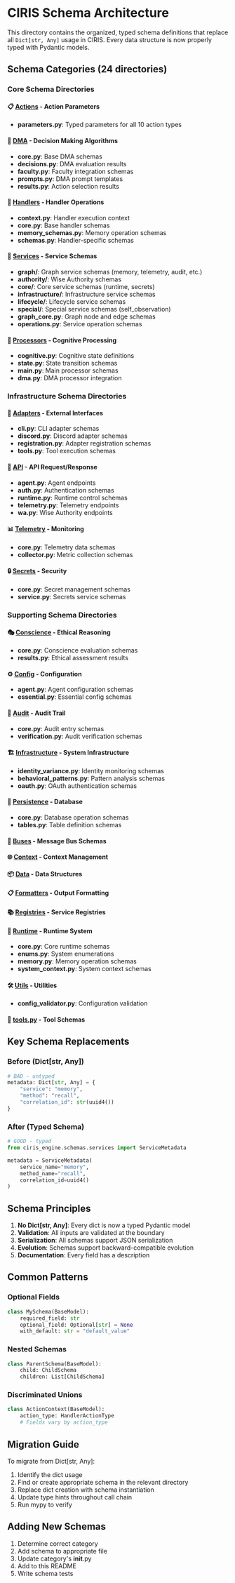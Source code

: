 # CIRIS Schema Architecture

This directory contains the organized, typed schema definitions that replace all `Dict[str, Any]` usage in CIRIS. Every data structure is now properly typed with Pydantic models.

## Schema Categories (24 directories)

### Core Schema Directories

#### 📋 [Actions](./actions/) - Action Parameters
- **parameters.py**: Typed parameters for all 10 action types

#### 🧮 [DMA](./dma/) - Decision Making Algorithms
- **core.py**: Base DMA schemas
- **decisions.py**: DMA evaluation results
- **faculty.py**: Faculty integration schemas
- **prompts.py**: DMA prompt templates
- **results.py**: Action selection results

#### 🎯 [Handlers](./handlers/) - Handler Operations
- **context.py**: Handler execution context
- **core.py**: Base handler schemas
- **memory_schemas.py**: Memory operation schemas
- **schemas.py**: Handler-specific schemas

#### 🏢 [Services](./services/) - Service Schemas
- **graph/**: Graph service schemas (memory, telemetry, audit, etc.)
- **authority/**: Wise Authority schemas
- **core/**: Core service schemas (runtime, secrets)
- **infrastructure/**: Infrastructure service schemas
- **lifecycle/**: Lifecycle service schemas
- **special/**: Special service schemas (self_observation)
- **graph_core.py**: Graph node and edge schemas
- **operations.py**: Service operation schemas

#### 🧠 [Processors](./processors/) - Cognitive Processing
- **cognitive.py**: Cognitive state definitions
- **state.py**: State transition schemas
- **main.py**: Main processor schemas
- **dma.py**: DMA processor integration

### Infrastructure Schema Directories

#### 🔌 [Adapters](./adapters/) - External Interfaces
- **cli.py**: CLI adapter schemas
- **discord.py**: Discord adapter schemas
- **registration.py**: Adapter registration schemas
- **tools.py**: Tool execution schemas

#### 🔐 [API](./api/) - API Request/Response
- **agent.py**: Agent endpoints
- **auth.py**: Authentication schemas
- **runtime.py**: Runtime control schemas
- **telemetry.py**: Telemetry endpoints
- **wa.py**: Wise Authority endpoints

#### 📊 [Telemetry](./telemetry/) - Monitoring
- **core.py**: Telemetry data schemas
- **collector.py**: Metric collection schemas

#### 🔒 [Secrets](./secrets/) - Security
- **core.py**: Secret management schemas
- **service.py**: Secrets service schemas

### Supporting Schema Directories

#### 🎭 [Conscience](./conscience/) - Ethical Reasoning
- **core.py**: Conscience evaluation schemas
- **results.py**: Ethical assessment results

#### ⚙️ [Config](./config/) - Configuration
- **agent.py**: Agent configuration schemas
- **essential.py**: Essential config schemas

#### 📝 [Audit](./audit/) - Audit Trail
- **core.py**: Audit entry schemas
- **verification.py**: Audit verification schemas

#### 🏗️ [Infrastructure](./infrastructure/) - System Infrastructure
- **identity_variance.py**: Identity monitoring schemas
- **behavioral_patterns.py**: Pattern analysis schemas
- **oauth.py**: OAuth authentication schemas

#### 💾 [Persistence](./persistence/) - Database
- **core.py**: Database operation schemas
- **tables.py**: Table definition schemas

#### 🚌 [Buses](./buses/) - Message Bus Schemas

#### 🌐 [Context](./context/) - Context Management

#### 📦 [Data](./data/) - Data Structures

#### 📋 [Formatters](./formatters/) - Output Formatting

#### 📚 [Registries](./registries/) - Service Registries

#### 🏃 [Runtime](./runtime/) - Runtime System
- **core.py**: Core runtime schemas
- **enums.py**: System enumerations
- **memory.py**: Memory operation schemas
- **system_context.py**: System context schemas

#### 🛠️ [Utils](./utils/) - Utilities
- **config_validator.py**: Configuration validation

#### 🔧 [tools.py](./tools.py) - Tool Schemas

## Key Schema Replacements

### Before (Dict[str, Any])
```python
# BAD - untyped
metadata: Dict[str, Any] = {
    "service": "memory",
    "method": "recall",
    "correlation_id": str(uuid4())
}
```

### After (Typed Schema)
```python
# GOOD - typed
from ciris_engine.schemas.services import ServiceMetadata

metadata = ServiceMetadata(
    service_name="memory",
    method_name="recall",
    correlation_id=uuid4()
)
```

## Schema Principles

1. **No Dict[str, Any]**: Every dict is now a typed Pydantic model
2. **Validation**: All inputs are validated at the boundary
3. **Serialization**: All schemas support JSON serialization
4. **Evolution**: Schemas support backward-compatible evolution
5. **Documentation**: Every field has a description

## Common Patterns

### Optional Fields
```python
class MySchema(BaseModel):
    required_field: str
    optional_field: Optional[str] = None
    with_default: str = "default_value"
```

### Nested Schemas
```python
class ParentSchema(BaseModel):
    child: ChildSchema
    children: List[ChildSchema]
```

### Discriminated Unions
```python
class ActionContext(BaseModel):
    action_type: HandlerActionType
    # Fields vary by action_type
```

## Migration Guide

To migrate from Dict[str, Any]:

1. Identify the dict usage
2. Find or create appropriate schema in the relevant directory
3. Replace dict creation with schema instantiation
4. Update type hints throughout call chain
5. Run mypy to verify

## Adding New Schemas

1. Determine correct category
2. Add schema to appropriate file
3. Update category's __init__.py
4. Add to this README
5. Write schema tests